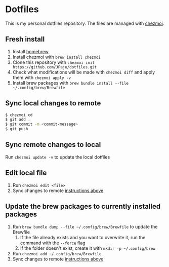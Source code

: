 # Dotfiles

This is my personal dotfiles repository. The files are managed with [chezmoi](https://www.chezmoi.io).


## Fresh install
1. Install [homebrew](https://brew.sh)
2. Install chezmoi with `brew install chezmoi`
3. Clone this repository with `chezmoi init https://github.com/JPaju/dotfiles.git`
4. Check what modifications will be made with `chezmoi diff` and apply them with `chezmoi apply -v`
5. Install brew packages with `brew bundle install --file ~/.config/brew/Brewfile`


## Sync local changes to remote
```bash
$ chezmoi cd
$ git add .
$ git commit -m <commit-message>
$ git push
```


## Sync remote changes to local
Run `chezmoi update -v` to update the local dotfiles


## Edit local file
1. Run `chezmoi edit <file>`
2. Sync changes to remote [instructions above](#sync-local-changes-to-remote)


## Update the brew packages to currently installed packages
1. Run `brew bundle dump --file ~/.config/brew/Brewfile` to update the Brewfile
	1. If the file already exists and you want to overwrite it, run the command with the `--force` flag
	2. If the folder doesn't exist, create it with `mkdir -p ~/.config/brew`
2. Run `chezmoi add ~/.config/brew/Brewfile`
3. Sync changes to remote [instructions above](#sync-local-changes-to-remote)
